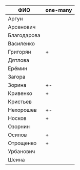 | **ФИО**     | one-many |
|-------------|----------|
| Аргун       |          |
| Арсенович   |          |
| Благодарова |          |
| Василенко   |          |
| Григорян    | +        |
| Дятлова     |          |
| Ерёмин      |          |
| Загора      |          |
| Зорина      | +-       |
| Кривенко    | +        |
| Кристьев    |          |
| Нехорошев   | +-       |
| Носков      | +        |
| Озорнин     |          |
| Осипов      | +        |
| Отрощенко   | +        |
| Урбанович   |          |
| Шеина       |          |
